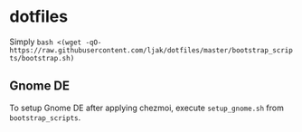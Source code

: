 # dotfiles

Simply `bash <(wget -qO- https://raw.githubusercontent.com/ljak/dotfiles/master/bootstrap_scripts/bootstrap.sh)`


## Gnome DE

To setup Gnome DE after applying chezmoi, execute `setup_gnome.sh` from `bootstrap_scripts`.